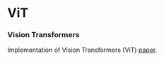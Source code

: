 # ViT

### Vision Transformers
Implementation of Vision Transformers (ViT) [paper](https://arxiv.org/abs/2010.11929).
